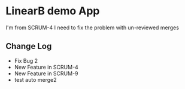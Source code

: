 # LinearB demo App

I'm from SCRUM-4 
I need to fix the problem with un-reviewed merges

## Change Log
* Fix Bug 2 
* New Feature in SCRUM-4
* New Feature in SCRUM-9
* test auto merge2
